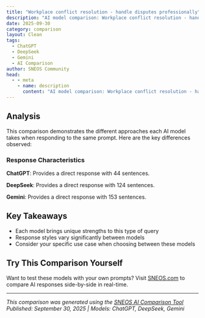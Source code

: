 ```yaml
---
title: "Workplace conflict resolution - handle disputes professionally"
description: "AI model comparison: Workplace conflict resolution - handle disputes professionally..."
date: 2025-09-30
category: comparison
layout: Clean
tags:
  - ChatGPT
  - DeepSeek
  - Gemini
  - AI Comparison
author: SNEOS Community
head:
  - - meta
    - name: description
      content: "AI model comparison: Workplace conflict resolution - handle disputes professionally..."
---
```


<ChatComparison
  title="Workplace conflict resolution - handle disputes professionally"
  prompt="Workplace conflict resolution - handle disputes professionally"
  :responses='{
    "ChatGPT": "Handling workplace conflicts professionally is essential to maintain a positive work environment, enhance productivity, and foster good relationships among colleagues. Here are some effective strategies for resolving disputes professionally:\n\n### 1. Stay Calm and Objective\n- Keep your emotions in check.\n- Approach the conflict with a calm and composed attitude.\n- Focus on the issue, not the personalities involved.\n\n### 2. Listen Actively\n- Give each party the chance to express their perspective.\n- Listen without interrupting.\n- Show empathy and understanding.\n\n### 3. Identify the Root Cause\n- Clarify the underlying issues causing the conflict.\n- Distinguish between symptoms and the real problem.\n- Ask open-ended questions to gain deeper insight.\n\n### 4. Communicate Clearly and Respectfully\n- Use \u201CI\u201D statements to express your feelings without blaming others.\n- Avoid accusatory or inflammatory language.\n- Be clear and concise about your points.\n\n### 5. Seek Common Ground\n- Find areas where both parties agree.\n- Focus on shared goals and interests.\n- Encourage collaboration and compromise.\n\n### 6. Explore Solutions Together\n- Brainstorm possible resolutions.\n- Evaluate the pros and cons of each option.\n- Agree on a mutually acceptable plan of action.\n\n### 7. Involve a Neutral Third Party if Necessary\n- Bring in a manager, HR representative, or mediator.\n- Ensure that the mediator is impartial.\n- Use mediation to facilitate productive dialogue and resolution.\n\n### 8. Follow Up\n- Check in after the resolution to ensure the issue is truly resolved.\n- Address any lingering concerns promptly.\n- Reinforce positive behaviors and communication.\n\n### 9. Learn and Improve\n- Reflect on the conflict to identify any preventive measures.\n- Promote a culture of openness and respect.\n- Provide training on conflict resolution skills.\n\n---\n\n### Sample Phrases for Professional Conflict Resolution\n- \u201CI understand your perspective, and here\u2019s how I see the situation...\u201D\n- \u201CLet\u2019s work together to find a solution that works for both of us.\u201D\n- \u201CI appreciate your feedback, and I\u2019d like to discuss how we can move forward.\u201D\n- \u201CCan we take a moment to clarify what the main concern is?\u201D\n\nBy approaching workplace conflicts with professionalism, empathy, and effective communication, disputes can be resolved constructively, leading to a healthier and more productive work environment.",
    "DeepSeek": "Of course. Handling workplace disputes professionally is a critical skill for any leader or team member. Unresolved conflict can poison morale, reduce productivity, and lead to talented employees leaving.\n\nHere is a comprehensive guide to professional workplace conflict resolution, broken down into principles, a step-by-step process, and helpful techniques.\n\n---\n\n### **Core Principles of Professional Conflict Resolution**\n\nBefore diving into steps, internalize these guiding principles:\n\n1.  **Act Promptly, Not Hastily:** Don\u0027t let conflict fester. Address it early, but avoid rushing to judgment before you understand the situation.\n2.  **Stay Neutral and Impartial:** Your role is to be a facilitator, not a judge. Suspend your own biases and assumptions.\n3.  **Focus on Interests, Not Positions:** A *position* is what someone says they want (\u0022I need the project manager role\u0022). An *interest* is *why* they want it (\u0022I want to develop my leadership skills\u0022). Interests often reveal common ground.\n4.  **Maintain Confidentiality:** What is discussed in a resolution session should stay there, barring issues requiring HR involvement (like harassment).\n5.  **Separate the People from the Problem:** Attack the issue, not the individual. Use \u0022I\u0022 statements and avoid blame.\n6.  **Be a Facilitator, Not a Dictator:** Your goal is to help the parties find their own solution, which they will be more committed to upholding.\n\n---\n\n### **The Step-by-Step Professional Resolution Process**\n\nFollow this structured approach for the best chance of a positive outcome.\n\n#### **Step 1: Acknowledge and Address the Conflict**\n*   **If you\u0027re a manager:** Don\u0027t ignore the tension. Approach the situation calmly and privately. You could say, *\u0022I\u0027ve noticed some tension during the last few team meetings. I\u0027d like to understand what\u0027s happening and see how we can resolve it.\u0022*\n*   **If you\u0027re involved:** Request a mediated conversation. *\u0022I feel our working relationship has become strained over the project deadlines. Could we schedule time with [Manager/HR] to discuss this and find a way forward?\u0022*\n\n#### **Step 2: Gather Information Individually**\nMeet with each party separately. This allows them to speak freely and for you to understand their perspective without the other person present.\n*   **Listen Actively:** Give them your full attention. Don\u0027t interrupt.\n*   **Ask Open-Ended Questions:**\n    *   \u0022Can you walk me through the situation from your perspective?\u0022\n    *   \u0022How did this situation make you feel?\u0022\n    *   \u0022What is your main concern here?\u0022\n    *   \u0022What would an ideal resolution look like for you?\u0022\n*   **Paraphrase and Clarify:** \u0022So, if I\u0027m understanding correctly, you felt undermined when the decision was changed without your input. Is that right?\u0022\n\n#### **Step 3: Prepare for the Joint Meeting**\n*   **Identify Common Ground:** Based on your individual meetings, note any shared interests (e.g., \u0022Both want the project to succeed,\u0022 \u0022Both value respect\u0022).\n*   **Set Ground Rules** for the joint meeting:\n    *   One person speaks at a time.\n    *   No personal attacks; focus on behaviors and impacts.\n    *   Maintain confidentiality.\n    *   The goal is a solution, not to \u0022win.\u0022\n\n#### **Step 4: Facilitate the Joint Meeting**\nBring the parties together in a neutral, private space.\n\n1.  **Set the Stage:** Restate the purpose of the meeting and review the ground rules. Emphasize the shared goal of finding a resolution.\n2.  **Share Perspectives:** Allow each person to state their viewpoint *without interruption*. You might have the other person practice active listening by paraphrasing what they heard afterward.\n3.  **Identify the Root Cause:** Guide the discussion away from surface-level symptoms to the underlying issue. Is it about resources, communication styles, perceived disrespect, or conflicting goals?\n4.  **Brainstorm Solutions Together:** Encourage collaborative problem-solving.\n    *   \u0022What are some ways we could prevent this communication breakdown in the future?\u0022\n    *   \u0022How can we ensure both of your core concerns are addressed?\u0022\n5.  **Agree on a Specific Action Plan:** Vague promises fail. Be precise.\n    *   **Who** will do **what** by **when**?\n    *   Example: *\u0022Sarah will send a weekly project update email every Friday by 3 PM. John will provide feedback on the update by Monday at 10 AM. Both will use the shared project management tool to log all task changes.\u0022*\n\n#### **Step 5: Follow Up**\nThis is the most commonly skipped but most critical step.\n*   Schedule a brief check-in (e.g., in 2-4 weeks) to see how the agreement is holding up.\n*   This shows you are committed to the long-term health of the relationship and holds everyone accountable.\n*   Acknowledge and praise positive progress.\n\n---\n\n### **Essential Techniques and Frameworks**\n\n#### **1. The \u0022I\u0022 Statement Framework**\nThis tool helps people express their feelings without sounding accusatory.\n**Formula:** \u0022When you **[specific behavior]**, I feel **[your emotion]** because **[impact on you]**.\u0022\n\n*   **Instead of:** \u0022You never listen to me in meetings!\u0022\n*   **Use:** \u0022When I am interrupted during my presentation, I feel frustrated because it makes it difficult for me to communicate my ideas effectively.\u0022\n\n#### **2. Active Listening**\n*   **Paraphrase:** \u0022So, what I\u0027m hearing is...\u0022\n*   **Summarize:** \u0022Let me make sure I\u0027ve got the key points.\u0022\n*   **Ask for Clarification:** \u0022Can you tell me more about what you meant when you said...?\u0022\n\n#### **3. The Interest-Based Relational (IBR) Approach**\nThis reinforces the core principles:\n1.  Maintain good relationships.\n2.  Separate people from problems.\n3.  Listen carefully to different interests.\n4.  Listen first, talk second.\n5.  Set out the \u0022facts.\u0022\n\n---\n\n### **When to Escalate**\n\nNot all conflicts can be resolved between the parties. Escalate to HR or senior management if the conflict involves:\n*   **Harassment or discrimination** of any kind.\n*   **Bullying** or threatening behavior.\n*   **Violations of company policy or law.**\n*   When previous resolution attempts have repeatedly failed.\n\n---\n\n### **Sample Script for a Manager Facilitating a Meeting**\n\n**Opening:**\n\u0022Thanks for both being here today. The purpose of this meeting is to discuss the recent challenges you\u0027ve both mentioned regarding the \u0027Alpha Project\u0027 workflow. My goal is to help us understand each other\u0027s perspectives and agree on a clear path forward that works for everyone. Our ground rules are: one person speaks at a time, we focus on the issue and not each other, and everything we discuss here remains confidential. Sound good?\u0022\n\n**Facilitating the Discussion:**\n\u0022Alex, let\u0027s start with you. Can you share your perspective on the situation? Jamie, you\u0027ll have a chance to share next, and I\u0027ll ask you to first summarize what you heard from Alex to ensure we\u0027re all on the same page.\u0022\n\n**Moving to Solutions:**\n\u0022Thank you both. It\u0027s clear that the core issue is a miscommunication around task hand-offs. So, let\u0027s brainstorm. What are one or two things we could put in place to make sure this doesn\u0027t happen again?\u0022\n\n**Closing and Action Plan:**\n\u0022Great. So, the plan we\u0027ve agreed to is:\n1.  Alex will use the \u0027Task Complete\u0027 flag in the system and tag Jamie when a hand-off is ready.\n2.  Jamie will acknowledge receipt within 4 business hours.\n3.  We will trial this for the next two weeks and meet again on the 25th to check in. I\u0027ll send a summary of this plan to you both via email.\u0022\n\nBy following this structured, empathetic, and professional approach, you can transform workplace disputes from destructive forces into opportunities for growth, improved communication, and a stronger, more resilient team.",
    "Gemini": "Okay, let\u0027s break down how to handle workplace conflict resolution professionally. This is a crucial skill for managers, team leads, and individual employees alike. We\u0027ll cover key principles, steps, and techniques.\n\n**I. Core Principles of Professional Conflict Resolution:**\n\n*   **Stay Calm and Respectful:**  Even when emotions are high, maintaining composure is paramount. Avoid raising your voice, using inflammatory language, or making personal attacks.  Treat everyone involved with respect, even if you disagree with them.\n*   **Focus on the Issue, Not the Person:**  Conflict is usually about differing opinions, approaches, or interpretations, not about someone\u0027s character.  Frame the discussion around the specific problem or disagreement.\n*   **Listen Actively and Empathetically:**  Truly listen to understand the other person\u0027s perspective, even if you don\u0027t agree with it. Use active listening techniques (e.g., summarizing, asking clarifying questions) to show you\u0027re engaged and trying to understand.  Empathy involves acknowledging and understanding their feelings, even if you don\u0027t share them.\n*   **Maintain Confidentiality:**  Unless there is a legal or ethical obligation to disclose information, keep the details of the conflict private. This builds trust and encourages open communication.\n*   **Be Impartial (If Facilitating):**  If you are mediating or facilitating a conflict between others, avoid taking sides. Your role is to help the parties find a solution themselves.\n*   **Seek Solutions, Not Blame:**  The goal is to find a mutually acceptable resolution, not to determine who is \u0022right\u0022 or \u0022wrong.\u0022 Focus on identifying solutions that address the underlying issues.\n*   **Document Everything:** Keep a record of meetings, discussions, and agreed-upon actions. This helps to track progress and provides a reference point if further issues arise.\n*   **Know When to Escalate:** If the conflict is beyond your ability to resolve, or if it involves serious misconduct (e.g., harassment, discrimination), escalate it to the appropriate authority (e.g., HR, manager).\n*   **Be Aware of Biases:** Everyone has unconscious biases that can influence their perceptions and judgments. Be mindful of your own biases and try to approach the situation with an open mind.\n\n**II. Steps to Resolve Workplace Conflict:**\n\nThese steps provide a structured approach to conflict resolution.  The specific steps and their order may vary depending on the situation.\n\n1.  **Identify the Source of the Conflict:**\n    *   **What is the core issue?**  Be specific.  Avoid vague generalizations.\n    *   **Who is involved?**  Identify all parties affected by the conflict.\n    *   **When did the conflict begin?**  Understanding the timeline can provide context.\n    *   **Where is the conflict occurring?** (e.g., within a team, between departments)\n    *   **Why is it important to resolve?**  What are the potential consequences of leaving the conflict unresolved?\n    *   **Gather Information:** Talk to all parties involved separately to get their perspectives. Review any relevant documents or data.\n\n2.  **Meet with the Parties Involved (Individually or Together):**\n    *   **Initial Individual Meetings:**  (Often recommended) Meet with each person separately to understand their perspective, concerns, and desired outcomes. This can help you identify common ground and potential obstacles.\n    *   **Joint Meeting:**  Bring the parties together for a facilitated discussion.  Establish ground rules:\n        *   **Respectful communication:** No interrupting, name-calling, or personal attacks.\n        *   **Focus on the issue:** Stick to the facts and avoid generalizations.\n        *   **Active listening:**  Give each person a chance to speak without interruption.\n        *   **Commitment to finding a solution:**  Be willing to compromise and work towards a mutually acceptable outcome.\n\n3.  **Facilitate Communication and Understanding:**\n    *   **Active Listening:**  As mentioned before, actively listen to each person\u0027s perspective.\n    *   **Clarifying Questions:** Ask open-ended questions to ensure you and the parties fully understand each other\u0027s viewpoints.  Examples: \u0022Can you tell me more about...\u0022, \u0022What are your specific concerns about...\u0022, \u0022How does this impact your work?\u0022.\n    *   **Summarizing:** Regularly summarize what you\u0027ve heard to ensure you understand correctly and to show that you\u0027re listening.  \u0022So, if I understand correctly, you\u0027re saying that...\u0022.\n    *   **Reframing:** Reframe negative or accusatory statements into more neutral or objective terms.  For example, instead of \u0022He\u0027s always criticizing my work,\u0022 try \u0022There seem to be some differing opinions on the quality of my work.\u0022\n    *   **Identifying Underlying Needs and Interests:**  People often focus on their positions (what they want), but the real key is to understand their underlying needs and interests (why they want it).  For example, two employees might argue over who gets to use a particular piece of equipment.  One might want it because it\u0027s the fastest way to complete a task, while the other might need it because it\u0027s the only tool they know how to use.  Understanding these underlying needs can help you find creative solutions.\n\n4.  **Generate and Evaluate Possible Solutions:**\n    *   **Brainstorming:** Encourage the parties to brainstorm possible solutions, even if they seem unrealistic at first.  The goal is to generate a wide range of options.\n    *   **Evaluate Options:**  Discuss the pros and cons of each solution.  Consider the impact on all parties involved.\n    *   **Focus on Mutual Gains:**  Look for solutions that benefit everyone, or at least minimize the negative impact on any one party.\n    *   **Compromise:**  Be prepared to compromise.  It\u0027s unlikely that everyone will get everything they want.\n\n5.  **Agree on a Solution and Action Plan:**\n    *   **Specific Agreement:**  The solution should be clearly defined and specific.  Avoid vague or ambiguous language.\n    *   **Action Plan:**  Develop a detailed action plan that outlines who will do what, by when.\n    *   **Document the Agreement:**  Write down the agreement and have all parties sign it. This helps to ensure that everyone is on the same page and that the agreement is enforceable.\n    *   **Realistic Timeline:**  Ensure the timeline for implementation is realistic and achievable.\n\n6.  **Implement the Solution:**\n    *   **Follow Through:**  Make sure that everyone follows through on their commitments.\n    *   **Provide Support:**  Offer support and resources to help the parties implement the solution.\n    *   **Monitor Progress:**  Regularly monitor progress to ensure that the solution is working and that the conflict is resolved.\n\n7.  **Follow Up and Evaluate:**\n    *   **Check-In:**  Schedule a follow-up meeting to check in with the parties and ensure that the solution is still working.\n    *   **Evaluate Effectiveness:**  Evaluate the effectiveness of the solution.  Did it resolve the conflict?  Are there any unintended consequences?\n    *   **Make Adjustments:**  If necessary, make adjustments to the solution.\n    *   **Learn from the Experience:**  Reflect on the conflict resolution process and identify lessons learned. This will help you to handle future conflicts more effectively.\n\n**III. Techniques for Effective Conflict Resolution:**\n\n*   **\u0022I\u0022 Statements:**  Express your feelings and needs using \u0022I\u0022 statements, rather than blaming or accusing the other person.  For example, instead of saying \u0022You always interrupt me,\u0022 say \u0022I feel frustrated when I\u0027m interrupted because I don\u0027t feel heard.\u0022\n*   **The \u0022DESC\u0022 Method:**\n    *   **D**escribe:  Describe the specific behavior or situation that is causing the conflict.\n    *   **E**xpress:  Express your feelings about the situation.\n    *   **S**pecify:  Specify what you want the other person to do differently.\n    *   **C**onsequences:  Explain the positive consequences of complying with your request and the negative consequences of not complying.\n*   **Negotiation Skills:**  Understand basic negotiation principles, such as identifying your BATNA (Best Alternative To a Negotiated Agreement) and aiming for win-win solutions.\n*   **Mediation:**  If the parties are unable to resolve the conflict themselves, consider using a neutral third-party mediator.  The mediator facilitates communication and helps the parties find a mutually acceptable solution.\n*   **Conflict Styles Awareness:** Understand different conflict styles (e.g., avoiding, accommodating, competing, compromising, collaborating) and how they can impact conflict resolution. Knowing your own conflict style and that of others can help you adapt your approach.\n*   **Emotional Intelligence:** Being aware of your own emotions and the emotions of others is crucial for effective conflict resolution.  Manage your own emotions and respond to others with empathy and understanding.\n\n**IV. Common Challenges and How to Overcome Them:**\n\n*   **Lack of Trust:**  If there is a lack of trust between the parties, it will be difficult to resolve the conflict.  Focus on building trust by being honest, reliable, and consistent.\n*   **Power Imbalances:**  If there is a power imbalance between the parties (e.g., manager and employee), it can be difficult to reach a fair agreement.  Ensure that everyone has a voice and that their concerns are taken seriously.\n*   **Strong Emotions:**  If emotions are running high, it can be difficult to have a rational discussion.  Take a break if necessary and encourage the parties to calm down before continuing.\n*   **Unwillingness to Compromise:**  If one or both parties are unwilling to compromise, it will be difficult to reach a resolution.  Help them understand the benefits of compromise and the consequences of not reaching an agreement.\n*   **Hidden Agendas:**  Sometimes, people have hidden agendas that are preventing them from being honest and open.  Try to uncover these hidden agendas by asking probing questions and creating a safe space for people to share their concerns.\n\n**V. Examples of Workplace Conflicts and Resolutions:**\n\n*   **Conflict:** Two team members disagree on the best approach to a project.\n    *   **Resolution:** Facilitate a meeting where each team member can present their approach, discuss the pros and cons of each, and ultimately agree on a hybrid approach that incorporates the best aspects of both.\n*   **Conflict:** An employee feels that they are being unfairly treated by their manager.\n    *   **Resolution:** Meet with the employee to hear their concerns. Meet with the manager to get their perspective. Facilitate a meeting between the employee and manager to discuss the issues and develop a plan for improvement.\n*   **Conflict:** Two departments are constantly blaming each other for project delays.\n    *   **Resolution:** Bring the department heads together to identify the root causes of the delays.  Develop a process for improving communication and coordination between the departments.\n\n**VI. When to Involve HR or a Higher Authority:**\n\n*   **Serious Misconduct:**  Harassment, discrimination, bullying, violence, or threats.\n*   **Legal Issues:**  Potential violations of laws or regulations.\n*   **Repeated Failures:**  When informal conflict resolution efforts have failed repeatedly.\n*   **Policy Violations:**  When company policies have been violated.\n*   **Escalation Risk:**  When the conflict is escalating and there is a risk of serious disruption.\n*   **Managerial Bias:**  When the manager is directly involved in the conflict and may not be able to remain impartial.\n\nBy understanding and applying these principles, steps, and techniques, you can effectively handle workplace conflicts professionally, build stronger relationships, and create a more positive and productive work environment. Remember that conflict is inevitable, but it doesn\u0027t have to be destructive. With the right approach, it can be an opportunity for growth and learning.\n"
  }'
  published-date="22:46"
/>

## Analysis

This comparison demonstrates the different approaches each AI model takes when responding to the same prompt. Here are the key differences observed:

### Response Characteristics

**ChatGPT**: Provides a direct response with 44 sentences. 

**DeepSeek**: Provides a direct response with 124 sentences. 

**Gemini**: Provides a direct response with 153 sentences. 

## Key Takeaways

- Each model brings unique strengths to this type of query
- Response styles vary significantly between models
- Consider your specific use case when choosing between these models

## Try This Comparison Yourself

Want to test these models with your own prompts? Visit [SNEOS.com](https://sneos.com) to compare AI responses side-by-side in real-time.

---

*This comparison was generated using the [SNEOS AI Comparison Tool](https://sneos.com)*
*Published: September 30, 2025 | Models: ChatGPT, DeepSeek, Gemini*
